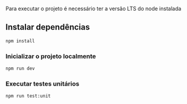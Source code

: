 Para executar o projeto é necessário ter a versão LTS do node instalada

## Instalar dependências

```sh
npm install
```

### Inicializar o projeto localmente

```sh
npm run dev
```

### Executar testes unitários

```sh
npm run test:unit
```

